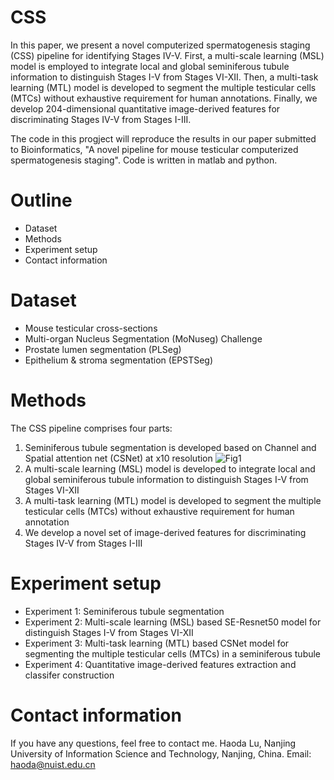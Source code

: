 # CSS
In this paper, we present a novel computerized spermatogenesis staging (CSS) pipeline for identifying Stages IV-V. First, a multi-scale learning (MSL) model is employed to integrate local and global seminiferous tubule information to distinguish Stages I-V from Stages VI-XII. Then, a multi-task learning (MTL) model is developed to segment the multiple testicular cells (MTCs) without exhaustive requirement for human annotations. Finally, we develop 204-dimensional quantitative image-derived features for discriminating Stages IV-V from Stages I-III.

The code in this progject will reproduce the results in our paper submitted to Bioinformatics, "A novel pipeline for mouse testicular computerized spermatogenesis staging". Code is written in matlab and python.

# Outline

* Dataset
* Methods
* Experiment setup
* Contact information

# Dataset 
* Mouse testicular cross-sections
* Multi-organ Nucleus Segmentation (MoNuseg) Challenge
* Prostate lumen segmentation (PLSeg)
* Epithelium & stroma segmentation (EPSTSeg)


# Methods
The CSS pipeline comprises four parts: 
1) Seminiferous tubule segmentation is developed based on Channel and Spatial attention net (CSNet) at x10 resolution
![Fig1](https://github.com/jydada/CSS/tree/main/MTL-MTCs%20Segmentation/STseg.png)
2) A multi-scale learning (MSL) model is developed to integrate local and global seminiferous tubule information to distinguish Stages I-V from Stages VI-XII
3) A multi-task learning (MTL) model is developed to segment the multiple testicular cells (MTCs) without exhaustive requirement for human annotation
4) We develop a novel set of image-derived features for discriminating Stages IV-V from Stages I-III

# Experiment setup
* Experiment 1: Seminiferous tubule segmentation
* Experiment 2: Multi-scale learning (MSL) based SE-Resnet50 model for distinguish Stages I-V from Stages VI-XII
* Experiment 3: Multi-task learning (MTL) based CSNet model for segmenting the multiple testicular cells (MTCs) in a seminiferous tubule
* Experiment 4: Quantitative image-derived features extraction and classifer construction


# Contact information
If you have any questions, feel free to contact me.
Haoda Lu, Nanjing University of Information Science and Technology, Nanjing, China. Email: haoda@nuist.edu.cn
